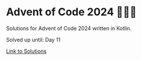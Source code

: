 # Advent of Code 2024 🎄🌟🎅
Solutions for Advent of Code 2024 written in Kotlin.

Solved up until: Day 11

[Link to Solutions](https://github.com/patrick-elmquist/Advent-of-Code-2024/tree/main/src/main/kotlin)
